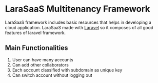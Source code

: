 # LaraSaaS Multitenancy Framework

LaraSaaS framework includes basic resources that helps in developing a cloud application. LaraSaaS made with [Laravel](http://laravel.com) so it composes of all good features of laravel framework.

## Main Functionalities

1. User can have many accounts
2. Can add other collaborators
3. Each account classified with subdomain as unique key
4. Can switch account without logging out
